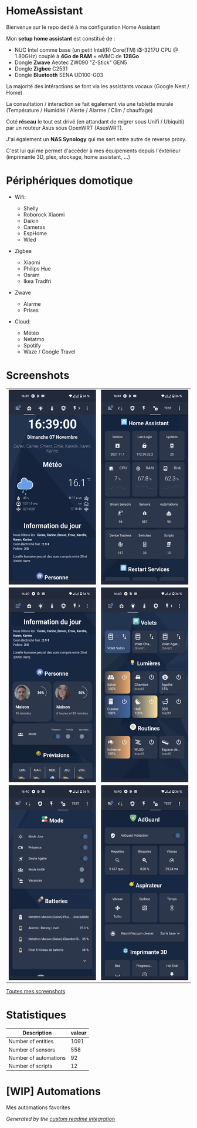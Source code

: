 # HomeAssistant

Bienvenue sur le repo dedié à ma configuration Home Assistant

Mon **setup home assistant** est constitué de : 
 - NUC Intel comme base (un petit Intel(R) Core(TM) **i3**-3217U CPU @ 1.80GHz) couplé à **4Go de RAM** + eMMC de **128Go**
 - Dongle **Zwave** Aeotec ZW090 "Z-Stick" GEN5 
 - Dongle **Zigbee** C2531 
 - Dongle **Bluetooth** SENA UD100-G03

La majorité des intéractions se font via les assistants vocaux (Google Nest / Home)

La consultation / interaction se fait également via une tablette murale (Température / Humidité / Alerte / Alarme / Clim / chauffage)


Coté **réseau** le tout est drivé (en attandant de migrer sous Unifi / Ubiquiti) par un routeur Asus sous OpenWRT (AsusWRT).

J'ai également un **NAS Synology** qui me sert entre autre de reverse proxy. 

C'est lui qui me permet d'accèder à mes équipements depuis l'éxtérieur (imprimante 3D, plex, stockage, home assistant, ...)

# Périphériques domotique
- Wifi:
  - Shelly
  - Roborock Xiaomi 
  - Daikin
  - Cameras
  - EspHome
  - Wled

- Zigbee
  - Xiaomi
  - Philips Hue
  - Osram
  - Ikea Tradfri 

- Zwave 
  - Alarme
  - Prises

- Cloud: 
  - Météo 
  - Netatmo 
  - Spotify
  - Waze / Google Travel



# Screenshots

<table>
  <tr>
    <td><img src="https://github.com/gogui63/HomeAssistant/blob/main/screenshots/home.png" width=265 height=530></td>
    <td><img src="https://github.com/gogui63/HomeAssistant/blob/main/screenshots/ha.png" width=265 height=530></td>
  </tr>
  <tr>
    <td><img src="https://github.com/gogui63/HomeAssistant/blob/main/screenshots/home2.png" width=265 height=530></td>
    <td><img src="https://github.com/gogui63/HomeAssistant/blob/main/screenshots/light.png" width=265 height=530></td>
  </tr>
   <tr>
    <td><img src="https://github.com/gogui63/HomeAssistant/blob/main/screenshots/divers.png" width=265 height=530></td>
    <td><img src="https://github.com/gogui63/HomeAssistant/blob/main/screenshots/divers2.png" width=265 height=530></td>
  </tr>
 </table>


[Toutes mes screenshots](https://github.com/gogui63/HomeAssistant/blob/main/screenshots/)

# Statistiques

Description | valeur
-- | --
Number of entities | 1091
Number of sensors | 558
Number of automations | 92
Number of scripts | 12

# [WIP] Automations

Mes automations favorites

*Generated by the [custom readme integration](https://github.com/custom-components/readme)*
